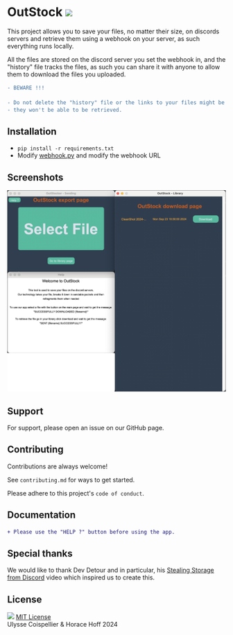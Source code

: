 # OutStock <img src="https://github.com/horacehoff/outstock/blob/7e1b742f9223e2a245d03aab42a1611d5f59023f/guiAssets/outstock.ico" width="25">

This project allows you to save your files, no matter their size, on discords servers and retrieve them using a webhook on your server, as such everything runs locally.

All the files are stored on the discord server you set the webhook in, and the "history" file tracks the files, as such you can share it with anyone to allow them to download the files you uploaded.

```diff
- BEWARE !!!

- Do not delete the "history" file or the links to your files might be PERMANENTLY lost and 
- they won't be able to be retrieved.
```

## Installation
- `pip install -r requirements.txt`
- Modify [webhook.py](./backend/webhook.py) and modify the webhook URL

## Screenshots
![App Screenshot](https://github.com/horacehoff/outstock/blob/e0b6421a413c1525ef201e57827a101566c74064/readmeAssets/ScreenshotOfAllThePages.png)

## Support
For support, please open an issue on our GitHub page.


## Contributing
Contributions are always welcome!

See `contributing.md` for ways to get started.

Please adhere to this project's `code of conduct`.

## Documentation

```diff
+ Please use the "HELP ?" button before using the app.
```

## Special thanks

We would like to thank Dev Detour and in particular, his [Stealing Storage from Discord](https://www.youtube.com/watch?v=c_arQ-6ElYI) video which inspired us to create this.

## License
<img src="https://upload.wikimedia.org/wikipedia/commons/thumb/0/0c/MIT_logo.svg/2880px-MIT_logo.svg.png" width="20"> [MIT License](LICENSE) \
Ulysse Coispellier & Horace Hoff 2024
